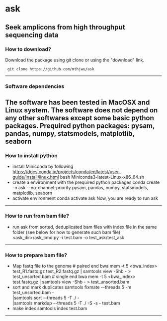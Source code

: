 # ask #

Seek amplicons from high throughput sequencing data 
--------

### How to download? ###

Download the package using git clone or using the "download" link.

     git clone https://github.com/mthjwu/ask
--------

### Software dependencies ###
The software has been tested in MacOSX and Linux system.
The software does not depend on any other softwares except some basic python packages.
Prequired python packages: pysam, pandas, numpy, statsmodels, matplotlib, seaborn
--------

### How to install python ###
* install Miniconda by following https://docs.conda.io/projects/conda/en/latest/user-guide/install/linux.html
        bash Miniconda3-latest-Linux-x86_64.sh
* create a environment with the prequired python packages
        conda create -n ask --no-channel-priority pysam, pandas, numpy, statsmodels, matplotlib, seaborn
* activate environment
        conda activate ask
Now, you are ready to run ask
--------

### How to run from bam file? ###
* run ask from sorted, deduplicated bam files with index file in the same folder (see below for how to generate such bam file)
        <ask_dir>/ask_cmd.py -i test.bam -o test_ask/test_ask
--------

### How to prepare bam file? ###
* Map fastq file to the genome
        # paired end
        bwa mem -t 5 <bwa_index> test_R1.fastq.gz test_R2.fastq.gz | samtools view -Shb - > test_unsorted.bam
        # single end
        bwa mem -t 5 <bwa_index> test.fastq.gz | samtools view -Shb - > test_unsorted.bam
* sort and mark duplicates
        samtools fixmate --threads 5 -m test_unsorted.bam - \
        |samtools sort --threads 5 -T ./ - \
        |samtools markdup --threads 5 -T ./ -S -s - test.bam
* make index
        samtools index test.bam
--------
